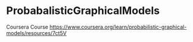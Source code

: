 # ProbabalisticGraphicalModels
Coursera Course
https://www.coursera.org/learn/probabilistic-graphical-models/resources/7ct5V
